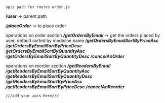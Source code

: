 `apis path for routes.order.js`

**/user** -> parent path

***/placeOrder*** -> to place order

operations on order section 
***/getOrdersByEmail*** -> get the orders placed by user, default sorted by medicine name
***/getOrdersByEmailSortByPriceAsc***
***/getOrdersByEmailSortByPriceDesc***
***getOrdersByEmailSortByQuantityAsc***
***/getOrdersByEmailSortByQuantityDesc***
***/cancelAnOrder***

operations on reorder section
***/getReodersByEmail***
***/getReodersByEmailSortByQuantityAsc***
***/getReodersByEmailSortByQuantityDesc***
***/getReodersByEmailSortByPriceAsc***
***/getReodersByEmailSortByPriceDesc***
***/cancelAnReorder***

`///add your apis here///`
